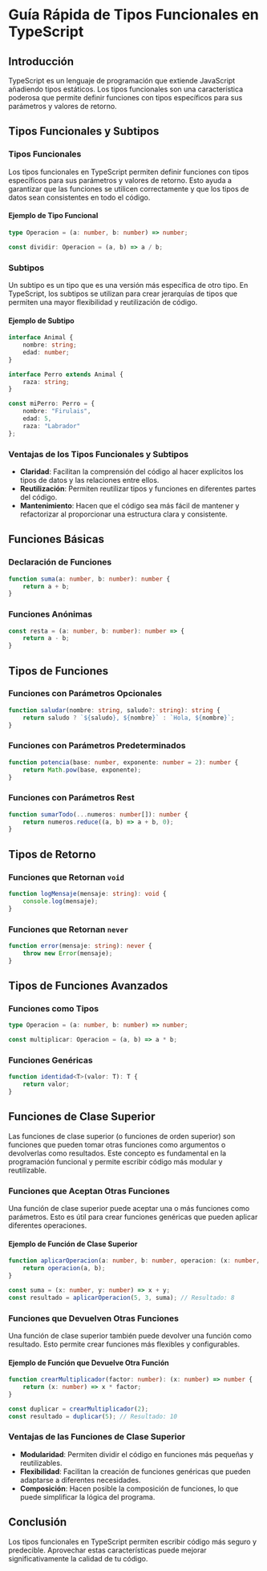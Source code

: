 # Guía Rápida de Tipos Funcionales en TypeScript

## Introducción
TypeScript es un lenguaje de programación que extiende JavaScript añadiendo tipos estáticos. Los tipos funcionales son una característica poderosa que permite definir funciones con tipos específicos para sus parámetros y valores de retorno.


## Tipos Funcionales y Subtipos

### Tipos Funcionales
Los tipos funcionales en TypeScript permiten definir funciones con tipos específicos para sus parámetros y valores de retorno. Esto ayuda a garantizar que las funciones se utilicen correctamente y que los tipos de datos sean consistentes en todo el código.

#### Ejemplo de Tipo Funcional
```typescript
type Operacion = (a: number, b: number) => number;

const dividir: Operacion = (a, b) => a / b;
```

### Subtipos
Un subtipo es un tipo que es una versión más específica de otro tipo. En TypeScript, los subtipos se utilizan para crear jerarquías de tipos que permiten una mayor flexibilidad y reutilización de código.

#### Ejemplo de Subtipo
```typescript
interface Animal {
    nombre: string;
    edad: number;
}

interface Perro extends Animal {
    raza: string;
}

const miPerro: Perro = {
    nombre: "Firulais",
    edad: 5,
    raza: "Labrador"
};
```

### Ventajas de los Tipos Funcionales y Subtipos
- **Claridad**: Facilitan la comprensión del código al hacer explícitos los tipos de datos y las relaciones entre ellos.
- **Reutilización**: Permiten reutilizar tipos y funciones en diferentes partes del código.
- **Mantenimiento**: Hacen que el código sea más fácil de mantener y refactorizar al proporcionar una estructura clara y consistente.



## Funciones Básicas

### Declaración de Funciones
```typescript
function suma(a: number, b: number): number {
    return a + b;
}
```

### Funciones Anónimas
```typescript
const resta = (a: number, b: number): number => {
    return a - b;
}
```

## Tipos de Funciones

### Funciones con Parámetros Opcionales
```typescript
function saludar(nombre: string, saludo?: string): string {
    return saludo ? `${saludo}, ${nombre}` : `Hola, ${nombre}`;
}
```

### Funciones con Parámetros Predeterminados
```typescript
function potencia(base: number, exponente: number = 2): number {
    return Math.pow(base, exponente);
}
```

### Funciones con Parámetros Rest
```typescript
function sumarTodo(...numeros: number[]): number {
    return numeros.reduce((a, b) => a + b, 0);
}
```

## Tipos de Retorno

### Funciones que Retornan `void`
```typescript
function logMensaje(mensaje: string): void {
    console.log(mensaje);
}
```

### Funciones que Retornan `never`
```typescript
function error(mensaje: string): never {
    throw new Error(mensaje);
}
```

## Tipos de Funciones Avanzados

### Funciones como Tipos
```typescript
type Operacion = (a: number, b: number) => number;

const multiplicar: Operacion = (a, b) => a * b;
```

### Funciones Genéricas
```typescript
function identidad<T>(valor: T): T {
    return valor;
}
```


## Funciones de Clase Superior

Las funciones de clase superior (o funciones de orden superior) son funciones que pueden tomar otras funciones como argumentos o devolverlas como resultados. Este concepto es fundamental en la programación funcional y permite escribir código más modular y reutilizable.

### Funciones que Aceptan Otras Funciones

Una función de clase superior puede aceptar una o más funciones como parámetros. Esto es útil para crear funciones genéricas que pueden aplicar diferentes operaciones.

#### Ejemplo de Función de Clase Superior
```typescript
function aplicarOperacion(a: number, b: number, operacion: (x: number, y: number) => number): number {
    return operacion(a, b);
}

const suma = (x: number, y: number) => x + y;
const resultado = aplicarOperacion(5, 3, suma); // Resultado: 8
```

### Funciones que Devuelven Otras Funciones

Una función de clase superior también puede devolver una función como resultado. Esto permite crear funciones más flexibles y configurables.

#### Ejemplo de Función que Devuelve Otra Función
```typescript
function crearMultiplicador(factor: number): (x: number) => number {
    return (x: number) => x * factor;
}

const duplicar = crearMultiplicador(2);
const resultado = duplicar(5); // Resultado: 10
```

### Ventajas de las Funciones de Clase Superior
- **Modularidad**: Permiten dividir el código en funciones más pequeñas y reutilizables.
- **Flexibilidad**: Facilitan la creación de funciones genéricas que pueden adaptarse a diferentes necesidades.
- **Composición**: Hacen posible la composición de funciones, lo que puede simplificar la lógica del programa.


## Conclusión
Los tipos funcionales en TypeScript permiten escribir código más seguro y predecible. Aprovechar estas características puede mejorar significativamente la calidad de tu código.